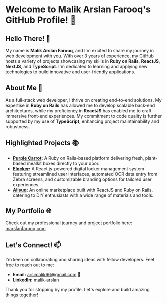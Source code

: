# Welcome to Malik Arslan Farooq's GitHub Profile! 🚀

## Hello There! 👋

My name is **Malik Arslan Farooq**, and I'm excited to share my journey in web development with you. With over 3 years of experience, my GitHub hosts a variety of projects showcasing my skills in **Ruby on Rails**, **ReactJS**, **NextJS**, and **TypeScript**. I'm dedicated to learning and applying new technologies to build innovative and user-friendly applications.

## About Me 🌟

As a full-stack web developer, I thrive on creating end-to-end solutions. My expertise in **Ruby on Rails** has allowed me to develop scalable back-end architectures, while my proficiency in **ReactJS** has enabled me to craft immersive front-end experiences. My commitment to code quality is further supported by my use of **TypeScript**, enhancing project maintainability and robustness.

## Highlighted Projects 📚

- **[Purple Carrot](https://www.purplecarrot.com):** A Ruby on Rails-based platform delivering fresh, plant-based mealkit boxes directly to your door.
- **[Elocker](https://www.elocker.com):** A React.js-powered digital locker management system featuring streamlined user interfaces, automated OCR data entry from Zebra screens, and customizable branding options for tailored user experiences.
- **[Alisuq](https://www.alisuq.com):** An online marketplace built with ReactJS and Ruby on Rails, catering to DIY enthusiasts with a wide range of materials and tools.

## My Portfolio 🌐

Check out my professional journey and project portfolio here: [marslanfarooq.com](https://www.marslanfarooq.com/)

## Let's Connect! 📫

I'm keen on collaborating and sharing ideas with fellow developers. Feel free to reach out to me:

- **Email:** arsimalik66@gmail.com 📧
- **LinkedIn:** [malik-arslan](https://www.linkedin.com/in/marslan01/)

Thank you for stopping by my profile. Let's explore and build amazing things together!
